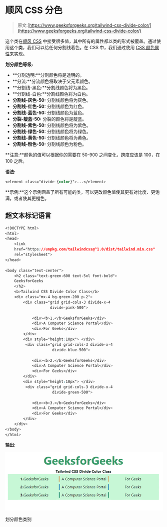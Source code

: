 # 顺风 CSS 分色

> 原文:[https://www.geeksforgeeks.org/tailwind-css-divide-color/](https://www.geeksforgeeks.org/tailwind-css-divide-color/)

这个类在[顺风 CSS](https://www.geeksforgeeks.org/css-tailwind-introduction/) 中接受很多值，其中所有的属性都以类的形式被覆盖。通过使用这个类，我们可以给任何分割线着色。在 CSS 中，我们通过使用 [CSS 颜色属性](https://www.geeksforgeeks.org/css-color-property/)来实现。

**划分颜色等级:**

*   **分割透明:**分割颜色将是透明的。
*   **分流:**分流颜色将取决于父元素颜色。
*   **分割线-黑色:**分割线颜色将为黑色。
*   **分割线-白色:**分割线颜色将为白色。
*   **分割线-灰色-50:** 分割线颜色将为灰色。
*   **分割线-红色-50:** 分割线颜色为红色。
*   **分割线-蓝色-50:** 分割线颜色为蓝色。
*   **分裂-靛蓝-50:** 分裂的颜色将是靛蓝。
*   **分割线-紫色-50:** 分割线颜色将为紫色。
*   **分割线-绿色-50:** 分割线颜色将为绿色。
*   **分割线-黄色-50:** 分割线颜色将为黄色。
*   **分割线-粉色-50:** 分割线颜色为粉色。

**注意:**颜色的值可以根据你的需要在 50-900 之间变化，跨度应该是 100，在 100 之后。

**语法:**

```css
<element class="divide-{color}">...</element>
```

**示例:**这个示例涵盖了所有可能的类，可以更改颜色值使其更有对比度、更饱满，或者使其更褪色。

## 超文本标记语言

```css
<!DOCTYPE html> 
<html> 
<head> 
    <link
    href="https://unpkg.com/tailwindcss@^1.0/dist/tailwind.min.css"
    rel="stylesheet"> 
</head> 

<body class="text-center"> 
    <h2 class="text-green-600 text-5xl font-bold"> 
    GeeksforGeeks 
    </h2> 
    <b>Tailwind CSS Divide Color Class</b> 
    <div class="mx-4 bg-green-200 p-2">
        <div class="grid grid-cols-3 divide-x-4 
                    divide-pink-500">  

            <div><b>1.</b>GeeksforGeeks</div>
            <div>A Computer Science Portal</div>
            <div>For Geeks</div>
        </div>
        <div style="height:10px"> </div>
         <div class="grid grid-cols-3 divide-x-4 
                     divide-blue-500">  

            <div><b>2.</b>GeeksforGeeks</div>
            <div>A Computer Science Portal</div>
            <div>For Geeks</div>
        </div>
        <div style="height:10px"> </div>
         <div class="grid grid-cols-3 divide-x-4 
                     divide-green-500">  

            <div><b>3.</b>GeeksforGeeks</div>
            <div>A Computer Science Portal</div>
            <div>For Geeks</div>
        </div>
    </div>
</body> 
</html>
```

**输出:**

![](img/e9b4f59154adaa7dc77c0964c9b38c3b.png)

划分颜色类别